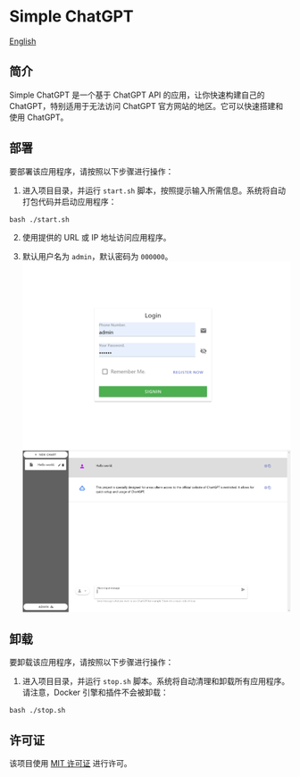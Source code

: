 # Simple ChatGPT
[English](README.md)
## 简介

Simple ChatGPT 是一个基于 ChatGPT API 的应用，让你快速构建自己的 ChatGPT，特别适用于无法访问 ChatGPT 官方网站的地区。它可以快速搭建和使用 ChatGPT。

## 部署

要部署该应用程序，请按照以下步骤进行操作：

1. 进入项目目录，并运行 `start.sh` 脚本，按照提示输入所需信息。系统将自动打包代码并启动应用程序：

```shell
bash ./start.sh
```

2. 使用提供的 URL 或 IP 地址访问应用程序。

3. 默认用户名为 `admin`，默认密码为 `000000`。
![登录](screenshot/login.png)
![首页](screenshot/index.png)

## 卸载

要卸载该应用程序，请按照以下步骤进行操作：

1. 进入项目目录，并运行 `stop.sh` 脚本。系统将自动清理和卸载所有应用程序。请注意，Docker 引擎和插件不会被卸载：

```shell
bash ./stop.sh
```

## 许可证

该项目使用 [MIT 许可证](LICENSE) 进行许可。
